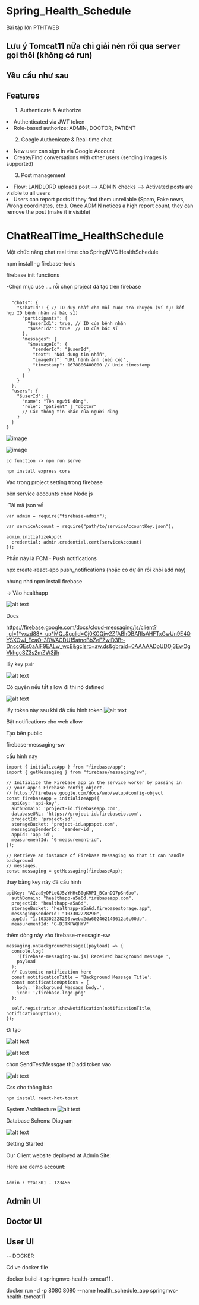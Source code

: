 # Spring_Health_Schedule
Bài tập lớn PTHTWEB


<h2>Lưu ý Tomcat11 nữa chỉ giải nén rồi qua server gọi thôi (không có run)</h2>
<h2>Yêu cầu như sau</h2>

<h2>Features</h2>

<ul>1. Authenticate & Authorize</ul>
<li>Authenticated via JWT token</li>
<li>Role-based authorize: ADMIN, DOCTOR, PATIENT</li>

<ul>2. Google Authenicate & Real-time chat</ul>
<li>New user can sign in via Google Account</li>
<li>Create/Find conversations with other users (sending images is supported)</li>

<ul>3. Post management</ul>
<li>Flow: LANDLORD uploads post --> ADMIN checks --> Activated posts are visible to all users </li>
<li>Users can report posts if they find them unreliable (Spam, Fake news, Wrong coordinates, etc.). Once ADMIN notices a high report count, they can remove the post (make it invisible)</li>


# ChatRealTime_HealthSchedule
Một chức năng chat real time cho SpringMVC HealthSchedule

npm install -g firebase-tools

firebase init functions

-Chọn mục use .... rồi chọn project đã tạo trên firebase

```text

  "chats": {
    "$chatId": { // ID duy nhất cho mỗi cuộc trò chuyện (ví dụ: kết hợp ID bệnh nhân và bác sĩ)
      "participants": {
        "$userId1": true, // ID của bệnh nhân
        "$userId2": true  // ID của bác sĩ
      },
      "messages": {
        "$messageId": {
          "senderId": "$userId",
          "text": "Nội dung tin nhắn",
          "imageUrl": "URL hình ảnh (nếu có)",
          "timestamp": 1678886400000 // Unix timestamp
        }
      }
    }
  },
  "users": {
    "$userId": {
      "name": "Tên người dùng",
      "role": "patient" | "doctor"
      // Các thông tin khác của người dùng
    }
  }
}
```
![image](https://github.com/user-attachments/assets/0b4e8af3-adb1-4e25-934a-c2a035e32a11)


![image](https://github.com/user-attachments/assets/ecf7de24-8de1-41fd-bbb7-8cc2a885ccac)

```text
cd function -> npm run serve

npm install express cors

```


Vao trong project setting trong firebase

bên service accounts chọn Node js

-Tải mã json về 

```text
var admin = require("firebase-admin");

var serviceAccount = require("path/to/serviceAccountKey.json");

admin.initializeApp({
  credential: admin.credential.cert(serviceAccount)
});

```


Phần này là FCM - Push notifications 



 npx create-react-app push_notifications (hoặc có dự án rồi khỏi add này) 

 nhưng nhớ npm install firebase 

-> Vào healthapp 

![alt text](image.png)


Docs 

https://firebase.google.com/docs/cloud-messaging/js/client?_gl=1*vxzd88*_up*MQ..&gclid=Cj0KCQjw2ZfABhDBARIsAHFTxGwUn9E4QYSXOvJ_EcaO-3DWACDU15atnoBbZeFZwiD3Bt-DnccGEs0aAlF9EALw_wcB&gclsrc=aw.ds&gbraid=0AAAAADpUDOj3EwOgVkhgcSZ3s2mZW3jlh


lấy key pair

![alt text](image-1.png)


Có quyền nếu tắt allow đi thì nó defined

![alt text](image-2.png)

lấy token này sau khi đã cấu hình token 
![alt text](image-3.png)




Bật notifications cho web allow 



Tạo bên public 

firebase-messaging-sw

cấu hình này 

```
import { initializeApp } from "firebase/app";
import { getMessaging } from "firebase/messaging/sw";

// Initialize the Firebase app in the service worker by passing in
// your app's Firebase config object.
// https://firebase.google.com/docs/web/setup#config-object
const firebaseApp = initializeApp({
  apiKey: 'api-key',
  authDomain: 'project-id.firebaseapp.com',
  databaseURL: 'https://project-id.firebaseio.com',
  projectId: 'project-id',
  storageBucket: 'project-id.appspot.com',
  messagingSenderId: 'sender-id',
  appId: 'app-id',
  measurementId: 'G-measurement-id',
});

// Retrieve an instance of Firebase Messaging so that it can handle background
// messages.
const messaging = getMessaging(firebaseApp);
```


thay bằng key này đã cấu hình 

```
apiKey: "AIzaSyDPLqQJ5zYHHcB0gKRPI_BCuhDQ7pSn6bo",
  authDomain: "healthapp-a5a6d.firebaseapp.com",
  projectId: "healthapp-a5a6d",
  storageBucket: "healthapp-a5a6d.firebasestorage.app",
  messagingSenderId: "103302228290",
  appId: "1:103302228290:web:2da602462140612a6c00db",
  measurementId: "G-DJTKFWQHYV"

```


thêm dòng này vào firebase-messagin-sw


```
messaging.onBackgroundMessage((payload) => {
  console.log(
    '[firebase-messaging-sw.js] Received background message ',
    payload
  );
  // Customize notification here
  const notificationTitle = 'Background Message Title';
  const notificationOptions = {
    body: 'Background Message body.',
    icon: '/firebase-logo.png'
  };

  self.registration.showNotification(notificationTitle, notificationOptions);
});

```


Đi tạo  

![alt text](image-4.png)



![alt text](image-5.png)


chọn SendTestMessgae thử add token vào


![alt text](image-6.png)



Css cho thông báo
```
npm install react-hot-toast
```


System Architecture
![alt text](image.png)

Database Schema Diagram

![alt text](image-1.png)

Getting Started

Our Client website deployed at 
Admin Site: 

Here are demo account:

```text

Admin : tta1301 - 123456

```

<h2>Admin UI</h2>

<h2>Doctor UI</h2>


<h2>User UI</h2>


-- DOCKER


Cd ve docker file

docker build -t springmvc-health-tomcat11 .



docker run -d -p 8080:8080 --name health_schedule_app springmvc-health-tomcat11

